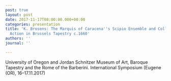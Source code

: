 ```yaml
---
post: true
layout: post
date: 2017-11-17T08:00:00.000+00:00
categories: presentation
title: 'K. Brosens: The Marquis of Caracena''s Scipio Ensemble and Collaborative Entrepreneurial
  Action in Brussels Tapestry c.1660'
authors: ''
journal: ''

---
```

University of Oregon and Jordan Schnitzer Museum of Art, Baroque Tapestry and the Rome of the Barberini. International Symposium (Eugene (OR), 16–17.11.2017)